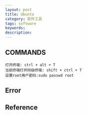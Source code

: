 ```yaml
---
layout: post
title: Ubuntu
category: 软件工具
tags: software
keywords: 
description: 
---
```


## COMMANDS

```
打开终端: ctrl + alt + T
当前终端打开同级终端: shift + ctrl + T
设置root用户密码:sudo passwd root
```


## Error

#### 

## Reference

